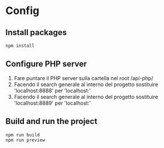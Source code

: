 # Config

## Install packages
```bash
npm install
```

## Configure PHP server
 1) Fare puntare il PHP server sulla cartella nel root /api-php/
 2) Facendo il search generale al interno del progetto sostituire 'localhost:8888' per 'localhost:<porta del server PHP>'
 3) Facendo il search generale al interno del progetto sostituire 'localhost:8889' per 'localhost:<porta del server SQL>'

## Build and run the project
```bash
npm run build
npm run preview
```
